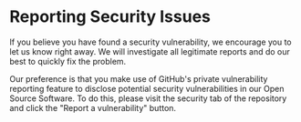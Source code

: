 # Reporting Security Issues

If you believe you have found a security vulnerability, we encourage you to let us know right away. We will investigate all legitimate reports and do our best to quickly fix the problem.

Our preference is that you make use of GitHub's private vulnerability reporting feature to disclose potential security vulnerabilities in our Open Source Software. To do this, please visit the security tab of the repository and click the "Report a vulnerability" button.
